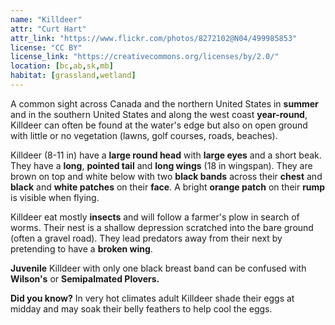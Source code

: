 ```yaml
---
name: "Killdeer"
attr: "Curt Hart"
attr_link: "https://www.flickr.com/photos/8272102@N04/499985853"
license: "CC BY"
license_link: "https://creativecommons.org/licenses/by/2.0/"
location: [bc,ab,sk,mb]
habitat: [grassland,wetland]
---
```

A common sight across Canada and the northern United States in **summer** and in the southern United States and along the west coast **year-round**, Killdeer can often be found at the water's edge but also on open ground with little or no vegetation (lawns, golf courses, roads, beaches).

Killdeer (8-11 in) have a **large round head** with **large eyes** and a short beak. They have a **long**, **pointed tail** and **long wings** (18 in wingspan). They are brown on top and white below with two **black bands** across their **chest** and **black** and **white patches** on their **face**. A bright **orange patch** on their **rump** is visible when flying.

Killdeer eat mostly **insects** and will follow a farmer's plow in search of worms.  Their nest is a shallow depression scratched into the bare ground (often a gravel road). They lead predators away from their next by pretending to have a **broken wing**.

**Juvenile** Killdeer with only one black breast band can be confused with **Wilson's** or **Semipalmated Plovers.**

**Did you know?** In very hot climates adult Killdeer shade their eggs at midday and may soak their belly feathers to help cool the eggs.
